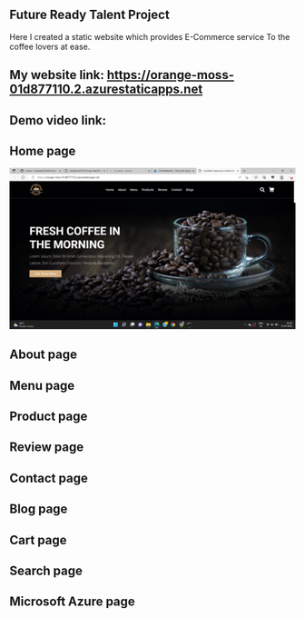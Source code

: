 ## Future Ready Talent Project
Here I created a static website which provides E-Commerce service To the coffee lovers at ease.
## My website link: https://orange-moss-01d877110.2.azurestaticapps.net
## Demo video link:
## Home page
![](https://github.com/VGopika532/Microsoft-project/blob/main/Screenshot%20(19).png)
## About page
## Menu page
## Product page
## Review page
## Contact page
## Blog page
## Cart page
## Search page
## Microsoft Azure page
